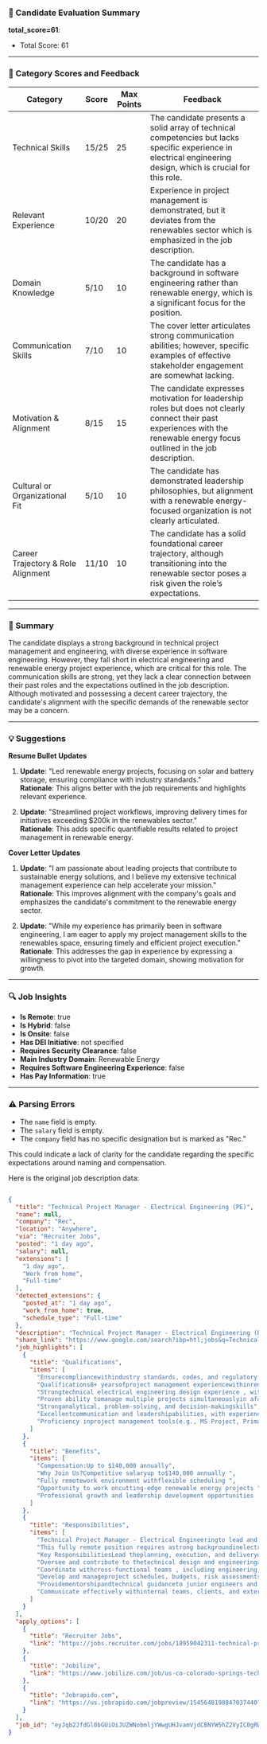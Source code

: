 ### 📄 Candidate Evaluation Summary

**total_score=61**:  
- Total Score: 61  

---

### 🎯 Category Scores and Feedback

| Category                        | Score | Max Points | Feedback                                                                                                                                                                   |
|--------------------------------|-------|------------|----------------------------------------------------------------------------------------------------------------------------------------------------------------------------|
| Technical Skills               | 15/25 | 25         | The candidate presents a solid array of technical competencies but lacks specific experience in electrical engineering design, which is crucial for this role.            |
| Relevant Experience             | 10/20 | 20         | Experience in project management is demonstrated, but it deviates from the renewables sector which is emphasized in the job description.                                 |
| Domain Knowledge                | 5/10  | 10         | The candidate has a background in software engineering rather than renewable energy, which is a significant focus for the position.                                       |
| Communication Skills            | 7/10  | 10         | The cover letter articulates strong communication abilities; however, specific examples of effective stakeholder engagement are somewhat lacking.                         |
| Motivation & Alignment          | 8/15  | 15         | The candidate expresses motivation for leadership roles but does not clearly connect their past experiences with the renewable energy focus outlined in the job description. |
| Cultural or Organizational Fit  | 5/10  | 10         | The candidate has demonstrated leadership philosophies, but alignment with a renewable energy-focused organization is not clearly articulated.                             |
| Career Trajectory & Role Alignment | 11/10| 10         | The candidate has a solid foundational career trajectory, although transitioning into the renewable sector poses a risk given the role’s expectations.                     |

---

### 🧾 Summary

The candidate displays a strong background in technical project management and engineering, with diverse experience in software engineering. However, they fall short in electrical engineering and renewable energy project experience, which are critical for this role. The communication skills are strong, yet they lack a clear connection between their past roles and the expectations outlined in the job description. Although motivated and possessing a decent career trajectory, the candidate's alignment with the specific demands of the renewable sector may be a concern.

---

### 💡 Suggestions

**Resume Bullet Updates**  
1. **Update**: "Led renewable energy projects, focusing on solar and battery storage, ensuring compliance with industry standards."  
   **Rationale**: This aligns better with the job requirements and highlights relevant experience.

2. **Update**: "Streamlined project workflows, improving delivery times for initiatives exceeding $200k in the renewables sector."  
   **Rationale**: This adds specific quantifiable results related to project management in renewable energy.

**Cover Letter Updates**  
1. **Update**: "I am passionate about leading projects that contribute to sustainable energy solutions, and I believe my extensive technical management experience can help accelerate your mission."  
   **Rationale**: This improves alignment with the company's goals and emphasizes the candidate's commitment to the renewable energy sector.

2. **Update**: "While my experience has primarily been in software engineering, I am eager to apply my project management skills to the renewables space, ensuring timely and efficient project execution."  
   **Rationale**: This addresses the gap in experience by expressing a willingness to pivot into the targeted domain, showing motivation for growth.

---

### 🔍 Job Insights

- **Is Remote**: true  
- **Is Hybrid**: false  
- **Is Onsite**: false  
- **Has DEI Initiative**: not specified  
- **Requires Security Clearance**: false  
- **Main Industry Domain**: Renewable Energy  
- **Requires Software Engineering Experience**: false  
- **Has Pay Information**: true  

---

### ⚠️ Parsing Errors

- The `name` field is empty.
- The `salary` field is empty.
- The `company` field has no specific designation but is marked as "Rec."  

This could indicate a lack of clarity for the candidate regarding the specific expectations around naming and compensation.

Here is the original job description data:

```json

{
  "title": "Technical Project Manager - Electrical Engineering (PE)",
  "name": null,
  "company": "Rec",
  "location": "Anywhere",
  "via": "Recruiter Jobs",
  "posted": "1 day ago",
  "salary": null,
  "extensions": [
    "1 day ago",
    "Work from home",
    "Full-time"
  ],
  "detected_extensions": {
    "posted_at": "1 day ago",
    "work_from_home": true,
    "schedule_type": "Full-time"
  },
  "description": "Technical Project Manager - Electrical Engineering (Remote)Location:Fully Remote\nCompensation:Up to $140,000 annually\nEmployment Type:Full-Time\nAbout the RoleWe are seeking ahighly skilledTechnical Project Manager - Electrical Engineeringto lead and overseerenewable energyprojects fromconception to completion . This fully remote position requires astrong backgroundinelectrical engineering design ,project management , andleadershipwithin therenewables sector .\nKey ResponsibilitiesLead theplanning, execution, and deliveryofrenewable energy projects , ensuring they are completedon time ,within scope , andbudget .\nOversee and contribute to thetechnical design and engineeringaspects ofelectrical systemsfor renewable energy infrastructure.\nCoordinate withcross-functional teams , including engineering, procurement, construction, and stakeholders, todrive project success .\nEnsurecompliancewithindustry standards, codes, and regulatory requirements .\nDevelop and manageproject schedules, budgets, risk assessments, and quality control measures .\nProvidementorshipandtechnical guidanceto junior engineers and project team members.\nCommunicate effectively withinternal teams, clients, and external partnersto align project goals and expectations.Requirements\nQualifications8+ yearsofproject management experiencewithinrenewable energy projects(solar , wind , battery storage , or related fields).\nProfessional Engineer (P.E.) designationrequired.\nStrongtechnical electrical engineering design experience , with knowledge ofpower systems, grid integration, and energy storage solutions .\nProven ability tomanage multiple projects simultaneouslyin afast-paced environment .\nStronganalytical, problem-solving, and decision-makingskills.\nExcellentcommunication and leadershipabilities, with experience coordinatingcross-functional teams .\nProficiency inproject management tools(e.g., MS Project, Primavera, or similar).\nExperience withelectrical design software(e.g., ETAP, SKM PowerTools, AutoCAD) is a plus.Benefits\nWhy Join Us?Competitive salaryup to$140,000 annually .\nFully remotework environment withflexible scheduling .\nOpportunity to work oncutting-edge renewable energy projects .\nProfessional growth and leadership development opportunities .If you are aresults-driventechnical project managerwith apassion for renewable energyand astrong electrical engineering background , we encourage you toapply today!",
  "share_link": "https://www.google.com/search?ibp=htl;jobs&q=Technical+Project+Manager&htidocid=ygDvqXXVYX-jI756AAAAAA%3D%3D&hl=en-US&shndl=37&shmd=H4sIAAAAAAAA_x2NsQrCMBBAce0n6HKjijYiuOhYiiCoRd3LNR5JSrwLSYZ-k19p6_Lg8YZXfGfF7UXastPooYnSk85wRUZDEbZQ-9HjP9ZsHBNFxwaWTb0a60U6SIRRWxCGs4jxND_ZnEM6KpWSL03KmJ0utXyUMHUyqF66NKFNFiMFj5na_WE3lIHNevEgDY6hEi8R3wLPMA3TBqr7D-zs4CatAAAA&shmds=v1_AQbUm95bu9fFeSoQdq77HO9V3wgpXuiy36mVyPj0JsxuIyOJxw&source=sh/x/job/li/m1/1#fpstate=tldetail&htivrt=jobs&htiq=Technical+Project+Manager&htidocid=ygDvqXXVYX-jI756AAAAAA%3D%3D",
  "job_highlights": [
    {
      "title": "Qualifications",
      "items": [
        "Ensurecompliancewithindustry standards, codes, and regulatory requirements ",
        "Qualifications8+ yearsofproject management experiencewithinrenewable energy projects(solar , wind , battery storage , or related fields)",
        "Strongtechnical electrical engineering design experience , with knowledge ofpower systems, grid integration, and energy storage solutions ",
        "Proven ability tomanage multiple projects simultaneouslyin afast-paced environment ",
        "Stronganalytical, problem-solving, and decision-makingskills",
        "Excellentcommunication and leadershipabilities, with experience coordinatingcross-functional teams ",
        "Proficiency inproject management tools(e.g., MS Project, Primavera, or similar)"
      ]
    },
    {
      "title": "Benefits",
      "items": [
        "Compensation:Up to $140,000 annually",
        "Why Join Us?Competitive salaryup to$140,000 annually ",
        "Fully remotework environment withflexible scheduling ",
        "Opportunity to work oncutting-edge renewable energy projects ",
        "Professional growth and leadership development opportunities .If you are aresults-driventechnical project managerwith apassion for renewable energyand astrong electrical engineering background , we encourage you toapply today!"
      ]
    },
    {
      "title": "Responsibilities",
      "items": [
        "Technical Project Manager - Electrical Engineeringto lead and overseerenewable energyprojects fromconception to completion ",
        "This fully remote position requires astrong backgroundinelectrical engineering design ,project management , andleadershipwithin therenewables sector ",
        "Key ResponsibilitiesLead theplanning, execution, and deliveryofrenewable energy projects , ensuring they are completedon time ,within scope , andbudget ",
        "Oversee and contribute to thetechnical design and engineeringaspects ofelectrical systemsfor renewable energy infrastructure",
        "Coordinate withcross-functional teams , including engineering, procurement, construction, and stakeholders, todrive project success ",
        "Develop and manageproject schedules, budgets, risk assessments, and quality control measures ",
        "Providementorshipandtechnical guidanceto junior engineers and project team members",
        "Communicate effectively withinternal teams, clients, and external partnersto align project goals and expectations"
      ]
    }
  ],
  "apply_options": [
    {
      "title": "Recruiter Jobs",
      "link": "https://jobs.recruiter.com/jobs/18959042311-technical-project-manager-electrical-engineering-pe?utm_campaign=google_jobs_apply&utm_source=google_jobs_apply&utm_medium=organic"
    },
    {
      "title": "Jobilize",
      "link": "https://www.jobilize.com/job/us-co-colorado-springs-technical-project-manager-electrical-engineering?utm_campaign=google_jobs_apply&utm_source=google_jobs_apply&utm_medium=organic"
    },
    {
      "title": "Jobrapido.com",
      "link": "https://us.jobrapido.com/jobpreview/1545648198847037440?utm_campaign=google_jobs_apply&utm_source=google_jobs_apply&utm_medium=organic"
    }
  ],
  "job_id": "eyJqb2JfdGl0bGUiOiJUZWNobmljYWwgUHJvamVjdCBNYW5hZ2VyIC0gRWxlY3RyaWNhbCBFbmdpbmVlcmluZyAoUEUpIiwiY29tcGFueV9uYW1lIjoiUmVjIiwiYWRkcmVzc19jaXR5IjoiQ29sb3JhZG8gU3ByaW5ncywgQ08iLCJodGlkb2NpZCI6InlnRHZxWFhWWVgtakk3NTZBQUFBQUE9PSIsInV1bGUiOiJ3K0NBSVFJQ0lOVlc1cGRHVmtJRk4wWVhSbGN3In0="
}